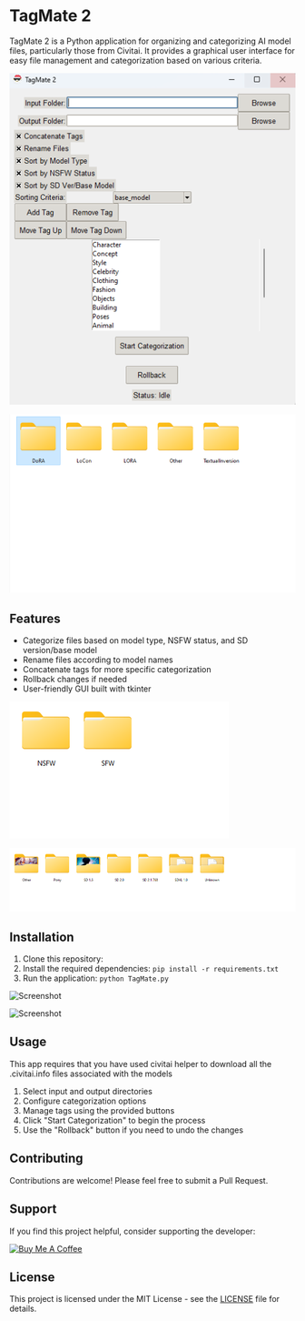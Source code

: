 # TagMate 2

TagMate 2 is a Python application for organizing and categorizing AI model files, particularly those from Civitai. It provides a graphical user interface for easy file management and categorization based on various criteria.

![Screenshot](s1.png)


![Screenshot](s2.png)
## Features

- Categorize files based on model type, NSFW status, and SD version/base model
- Rename files according to model names
- Concatenate tags for more specific categorization
- Rollback changes if needed
- User-friendly GUI built with tkinter

![Screenshot](s3.png)

![Screenshot](s4.png)

## Installation

1. Clone this repository:
2. Install the required dependencies:
```pip install -r requirements.txt```
3. Run the application:
```python TagMate.py```

![Screenshot](s5.png)

![Screenshot](s6.png)


## Usage

This app requires that you have used civitai helper to download all the .civitai.info files associated with the models

1. Select input and output directories
2. Configure categorization options
3. Manage tags using the provided buttons
4. Click "Start Categorization" to begin the process
5. Use the "Rollback" button if you need to undo the changes

## Contributing

Contributions are welcome! Please feel free to submit a Pull Request.

## Support

If you find this project helpful, consider supporting the developer:

[![Buy Me A Coffee](https://www.buymeacoffee.com/assets/img/custom_images/orange_img.png)](https://buymeacoffee.com/milky99)

## License

This project is licensed under the MIT License - see the [LICENSE](LICENSE) file for details.
